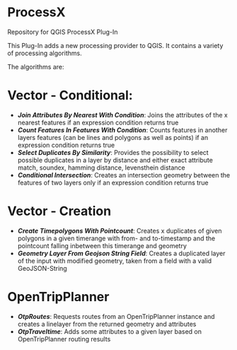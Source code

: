 # ProcessX
Repository for QGIS ProcessX Plug-In

This Plug-In adds a new processing provider to QGIS. It contains a variety of processing algorithms.

The algorithms are:
# Vector - Conditional:
- ***Join Attributes By Nearest With Condition***: Joins the attributes of the x nearest features if an expression condition returns true
- ***Count Features In Features With Condition***: Counts features in another layers features (can be lines and polygons as well as points) if an expression condition returns true
- ***Select Duplicates By Similarity***: Provides the possibility to select possible duplicates in a layer by distance and either exact attribute match, soundex, hamming distance, levensthein distance
- ***Conditional Intersection***: Creates an intersection geometry between the features of two layers only if an expression condition returns true
# Vector - Creation
- ***Create Timepolygons With Pointcount***: Creates x duplicates of given polygons in a given timerange with from- and to-timestamp and the pointcount falling inbetween this timerange and geometry
- ***Geometry Layer From Geojson String Field***: Creates a duplicated layer of the input with modified geometry, taken from a field with a valid GeoJSON-String
# OpenTripPlanner
- ***OtpRoutes***: Requests routes from an OpenTripPlanner instance and creates a linelayer from the returned geometry and attributes
- ***OtpTraveltime***: Adds some attributes to a given layer based on OpenTripPlanner routing results